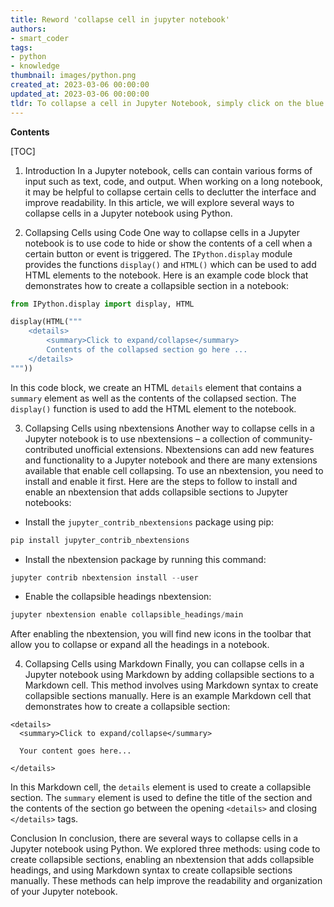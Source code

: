 ```yaml
---
title: Reword 'collapse cell in jupyter notebook'
authors:
- smart_coder
tags:
- python
- knowledge
thumbnail: images/python.png
created_at: 2023-03-06 00:00:00
updated_at: 2023-03-06 00:00:00
tldr: To collapse a cell in Jupyter Notebook, simply click on the blue line on the left side of the cell.
---
```


**Contents**

[TOC]

1. Introduction
In a Jupyter notebook, cells can contain various forms of input such as text, code, and output. When working on a long notebook, it may be helpful to collapse certain cells to declutter the interface and improve readability. In this article, we will explore several ways to collapse cells in a Jupyter notebook using Python.

2. Collapsing Cells using Code
One way to collapse cells in a Jupyter notebook is to use code to hide or show the contents of a cell when a certain button or event is triggered. The `IPython.display` module provides the functions `display()` and `HTML()` which can be used to add HTML elements to the notebook. Here is an example code block that demonstrates how to create a collapsible section in a notebook:

```python
from IPython.display import display, HTML

display(HTML("""
    <details>
        <summary>Click to expand/collapse</summary>
        Contents of the collapsed section go here ...
    </details>
"""))
```

In this code block, we create an HTML `details` element that contains a `summary` element as well as the contents of the collapsed section. The `display()` function is used to add the HTML element to the notebook.
 
3. Collapsing Cells using nbextensions
Another way to collapse cells in a Jupyter notebook is to use nbextensions – a collection of community-contributed unofficial extensions. Nbextensions can add new features and functionality to a Jupyter notebook and there are many extensions available that enable cell collapsing. To use an nbextension, you need to install and enable it first. Here are the steps to follow to install and enable an nbextension that adds collapsible sections to Jupyter notebooks:

- Install the `jupyter_contrib_nbextensions` package using pip:

```python
pip install jupyter_contrib_nbextensions
```

- Install the nbextension package by running this command:

```python
jupyter contrib nbextension install --user
```

- Enable the collapsible headings nbextension:

```python
jupyter nbextension enable collapsible_headings/main
```

After enabling the nbextension, you will find new icons in the toolbar that allow you to collapse or expand all the headings in a notebook.

4. Collapsing Cells using Markdown
Finally, you can collapse cells in a Jupyter notebook using Markdown by adding collapsible sections to a Markdown cell. This method involves using Markdown syntax to create collapsible sections manually. Here is an example Markdown cell that demonstrates how to create a collapsible section:

```
<details>
  <summary>Click to expand/collapse</summary>

  Your content goes here...

</details>
```

In this Markdown cell, the `details` element is used to create a collapsible section. The `summary` element is used to define the title of the section and the contents of the section go between the opening `<details>` and closing `</details>` tags.

Conclusion
In conclusion, there are several ways to collapse cells in a Jupyter notebook using Python. We explored three methods: using code to create collapsible sections, enabling an nbextension that adds collapsible headings, and using Markdown syntax to create collapsible sections manually. These methods can help improve the readability and organization of your Jupyter notebook.
